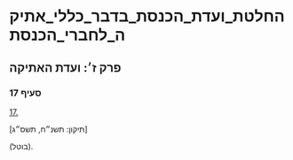 # החלטת_ועדת_הכנסת_בדבר_כללי_אתיקה_לחברי_הכנסת

## פרק ז׳: ועדת האתיקה

### סעיף 17

[17.](https://he.wikisource.org/wiki/%D7%9B%D7%9C%D7%9C%D7%99_%D7%90%D7%AA%D7%99%D7%A7%D7%94_%D7%9C%D7%97%D7%91%D7%A8%D7%99_%D7%94%D7%9B%D7%A0%D7%A1%D7%AA#%D7%A1%D7%A2%D7%99%D7%A3_17)

[תיקון: תשנ״ח, תשס״ג]

(בוטל).